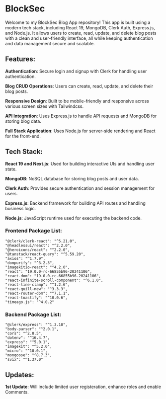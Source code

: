 # BlockSec

Welcome to my BlockSec Blog App repository! This app is built using a modern tech stack, including React 19, MongoDB, Clerk Auth, Express.js, and Node.js. It allows users to create, read, update, and delete blog posts with a clean and user-friendly interface, all while keeping authentication and data management secure and scalable.

## Features:
**Authentication**: Secure login and signup with Clerk for handling user authentication.

**Blog CRUD Operations**: Users can create, read, update, and delete their blog posts.

**Responsive Design**: Built to be mobile-friendly and responsive across various screen sizes with Tailwindcss.

**API Integration**: Uses Express.js to handle API requests and MongoDB for storing blog data.

**Full Stack Application**: Uses Node.js for server-side rendering and React for the front-end.

## Tech Stack:
**React 19 and Next.js**: Used for building interactive UIs and handling user state.

**MongoDB**: NoSQL database for storing blog posts and user data.

**Clerk Auth**: Provides secure authentication and session management for users.

**Express.js**: Backend framework for building API routes and handling business logic.

**Node.js**: JavaScript runtime used for executing the backend code.

### Frontend Package List:
    "@clerk/clerk-react": "^5.21.0",
    "@headlessui/react": "^2.2.0",
    "@heroicons/react": "^2.2.0",
    "@tanstack/react-query": "^5.59.20",
    "axios": "^1.7.9",
    "dompurify": "^3.2.3",
    "imagekitio-react": "^4.2.0",
    "react": "19.0.0-rc-66855b96-20241106",
    "react-dom": "19.0.0-rc-66855b96-20241106",
    "react-infinite-scroll-component": "^6.1.0",
    "react-line-clamp": "^1.2.6",
    "react-quill-new": "^3.3.3",
    "react-router-dom": "^7.1.1",
    "react-toastify": "^10.0.6",
    "timeago.js": "^4.0.2"

### Backend Package List:
    "@clerk/express": "^1.3.10",
    "body-parser": "^2.0.1",
    "cors": "^2.8.5",
    "dotenv": "^16.4.7",
    "express": "^5.0.1",
    "imagekit": "^5.2.0",
    "micro": "^10.0.1",
    "mongoose": "^8.7.3",
    "svix": "^1.37.0"


## Updates:
**1st Update**: Will include limited user registeration, enhance roles and enable Comments.
